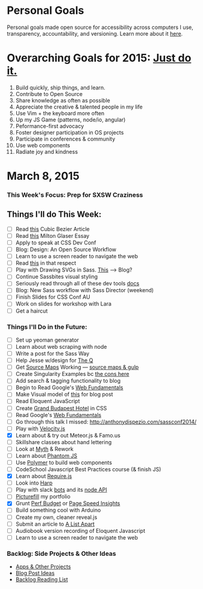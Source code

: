Personal Goals
==============

Personal goals made open source for accessibility across computers I use, transparency, accountability, and versioning. Learn more about it [here](http://una.github.io/personal-goals-guide/).

# Overarching Goals for 2015: [Just do it.](http://una.github.io/2015-resolutions/)
1. Build quickly, ship things, and learn.
2. Contribute to Open Source
3. Share knowledge as often as possible
4. Appreciate the creative & talented people in my life
5. Use Vim + the keyboard more often
6. Up my JS Game (patterns, node/io, angular)
7. Peformance-first advocacy
8. Foster designer participation in OS projects
9. Participate in conferences & community
10. Use web components
11. Radiate joy and kindness

# March 8, 2015

### This Week's Focus: Prep for SXSW Craziness

## Things I'll do This Week:
- [ ] Read [this](http://thesassway.com/advanced/cubic-bezier-representation-in-sass) Cubic Bezier Article
- [ ] Read [this](http://www.miltonglaser.com/files/Essays-10things-8400.pdf) Milton Glaser Essay
- [ ] Apply to speak at CSS Dev Conf
- [ ] Blog: Design: An Open Source Workflow
- [ ] Learn to use a screen reader to navigate the web
- [ ] Read [this](http://webaim.org/techniques/screenreader/) in that respect
- [ ] Play with Drawing SVGs in Sass. [This](http://blog.trifork.com/2014/05/14/advanced-theming-dynamic-svg-backgrounds-with-sass-the-right-way/) --> Blog?
- [ ] Continue Sassbites visual styling
- [ ] Seriously read through all of these dev tools [docs](https://developer.chrome.com/devtools/docs/network)
- [ ] Blog: New Sass workflow with Sass Director (weekend)
- [ ] Finish Slides for CSS Conf AU
- [ ] Work on slides for workshop with Lara
- [ ] Get a haircut

### Things I'll Do in the Future:
- [ ] Set up yeoman generator
- [ ] Learn about web scraping with node
- [ ] Write a post for the Sass Way
- [ ] Help Jesse w/design for [The Q](http://the--q.herokuapp.com/jshawl/css)
- [ ] Get [Source Maps](http://www.sitepoint.com/using-source-maps-debug-sass-chrome/) Working &mdash; [source maps & gulp](https://github.com/floridoo/gulp-sourcemaps)
- [ ] Create Singularity Examples bc [the cons here](http://web-design-weekly.com/2014/04/06/grid-frameworks-sass/)
- [ ] Add search & tagging functionality to blog
- [ ] Begin to Read Google's [Web Fundamentals](https://developers.google.com/web/fundamentals/)
- [ ] Make Visual model of [this](http://ilikekillnerds.com/2014/07/what-a-front-end-developer-workflow-looks-like-in-20142015/) for blog post
- [ ] Read Eloquent JavaScript
- [ ] Create [Grand Budapest Hotel](https://www.behance.net/gallery/16495771/The-Grand-Budapest-Hotel-Flat) in CSS
- [ ] Read Google's [Web Fundamentals](https://developers.google.com/web/fundamentals/)
- [ ] Go through this talk I missed: http://anthonydispezio.com/sassconf2014/
- [ ] Play with [Velocity.js](http://www.smashingmagazine.com/2014/06/18/faster-ui-animations-with-velocity-js/)
- [x] Learn about & try out Meteor.js & Famo.us
- [ ] Skillshare classes about hand lettering
- [ ] Look at [Myth](http://www.myth.io/) & Rework
- [ ] Learn about [Phantom JS](http://phantomjs.org/)
- [ ] Use [Polymer](https://www.polymer-project.org/) to build web components
- [ ] CodeSchool Javascript Best Practices course (& finish JS)
- [x] Learn about [Require.js](http://requirejs.org/)
- [ ] Look into [Harp](http://harpjs.com/)
- [ ] Play with slack [bots](https://api.slack.com/bot-users) and its [node API](https://github.com/slackhq/node-slack-client)
- [ ] [Picturefill](http://scottjehl.github.io/picturefill/) my portfolio
- [x] Grunt [Perf Budget](https://www.npmjs.com/package/grunt-perfbudget) or [Page Speed Insights](https://www.npmjs.com/package/psi)
- [ ] Build something cool with Arduino
- [ ] Create my own, cleaner reveal.js
- [ ] Submit an article to [A List Apart](http://alistapart.com/about/contribute)
- [ ] Audiobook version recording of Eloquent Javascript
- [ ] Learn to use a screen reader to navigate the web

### Backlog: Side Projects & Other Ideas
- [Apps & Other Projects](https://github.com/una/personal-goals/tree/master/ideas/app-ideas.md)
- [Blog Post Ideas](https://github.com/una/personal-goals/blob/master/blog-posts/blog-ideas.md)
- [Backlog Reading List](https://github.com/una/personal-goals/tree/master/content-list)


